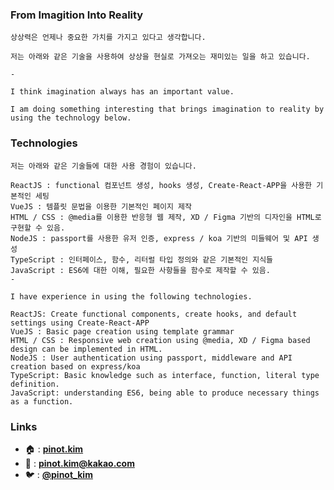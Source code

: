 ### From Imagition Into Reality

```
상상력은 언제나 중요한 가치를 가지고 있다고 생각합니다.

저는 아래와 같은 기술을 사용하여 상상을 현실로 가져오는 재미있는 일을 하고 있습니다.

-

I think imagination always has an important value.

I am doing something interesting that brings imagination to reality by using the technology below.
```

### Technologies
```
저는 아래와 같은 기술들에 대한 사용 경험이 있습니다.

ReactJS : functional 컴포넌트 생성, hooks 생성, Create-React-APP을 사용한 기본적인 세팅
VueJS : 템플릿 문법을 이용한 기본적인 페이지 제작
HTML / CSS : @media를 이용한 반응형 웹 제작, XD / Figma 기반의 디자인을 HTML로 구현할 수 있음.
NodeJS : passport를 사용한 유저 인증, express / koa 기반의 미들웨어 및 API 생성
TypeScript : 인터페이스, 함수, 리터럴 타입 정의와 같은 기본적인 지식들
JavaScript : ES6에 대한 이해, 필요한 사항들을 함수로 제작할 수 있음.
-

I have experience in using the following technologies.

ReactJS: Create functional components, create hooks, and default settings using Create-React-APP
VueJS : Basic page creation using template grammar
HTML / CSS : Responsive web creation using @media, XD / Figma based design can be implemented in HTML.
NodeJS : User authentication using passport, middleware and API creation based on express/koa
TypeScript: Basic knowledge such as interface, function, literal type definition.
JavaScript: understanding ES6, being able to produce necessary things as a function.
```

### Links
- 🏠 : [**pinot.kim**](https://pinot.kim)
- 📧 : **[pinot.kim@kakao.com](mailto:pinot.kim@kakao.com)**
- 🐦 : [**@pinot_kim**](https://twitter.com/pinot_kim)
